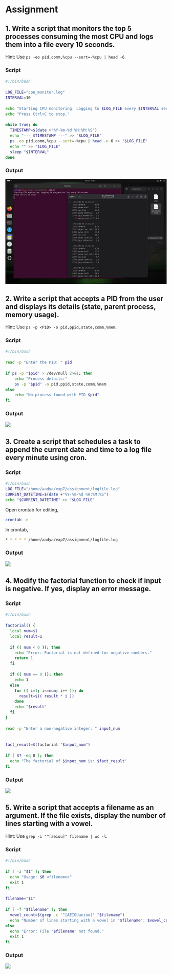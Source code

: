 # Assignment 
## 1. Write a script that monitors the top 5 processes consuming the most CPU and logs them into a file every 10 seconds.
Hint: Use `ps -eo pid,comm,%cpu --sort=-%cpu | head -6`.
### Script
```bash
#!/bin/bash

LOG_FILE="cpu_monitor.log"
INTERVAL=10 

echo "Starting CPU monitoring. Logging to $LOG_FILE every $INTERVAL seconds."
echo "Press Ctrl+C to stop."

while true; do
  TIMESTAMP=$(date +"%Y-%m-%d %H:%M:%S")
  echo "--- $TIMESTAMP ---" >> "$LOG_FILE"
  ps -eo pid,comm,%cpu --sort=-%cpu | head -n 6 >> "$LOG_FILE"
  echo "" >> "$LOG_FILE"
  sleep "$INTERVAL"
done
```
###  Output
![](./images/assignment1.png)

## 2.  Write a script that accepts a PID from the user and displays its details (state, parent process, memory usage).
Hint: Use `ps -p <PID> -o pid,ppid,state,comm,%mem`.
### Script
```bash
#!/bin/bash

read -p "Enter the PID: " pid

if ps -p "$pid" > /dev/null 2>&1; then
    echo "Process details:"
    ps -p "$pid" -o pid,ppid,state,comm,%mem
else
    echo "No process found with PID $pid"
fi
```
###  Output
![](./images/assingnment2.png)

## 3. Create a script that schedules a task to append the current date and time to a log file every minute using cron.
### Script
```bash
#!/bin/bash
LOG_FILE="/home/aadya/exp7/assignment/logfile.log" 
CURRENT_DATETIME=$(date +"%Y-%m-%d %H:%M:%S")
echo "$CURRENT_DATETIME" >> "$LOG_FILE"
```
Open crontab for editing,
```bash
crontab -e
```
In crontab,
```bash
* * * * * /home/aadya/exp7/assignment/logfile.log
```
###  Output
![](./images/assingnment3.png)

## 4. Modify the factorial function to check if input is negative. If yes, display an error message.
### Script
```bash
#!/bin/bash

factorial() {
  local num=$1
  local result=1

  if (( num < 0 )); then
    echo "Error: Factorial is not defined for negative numbers."
    return 1 
  fi

  if (( num == 0 )); then
    echo 1
  else
    for (( i=1; i<=num; i++ )); do
      result=$(( result * i ))
    done
    echo "$result"
  fi
}

read -p "Enter a non-negative integer: " input_num


fact_result=$(factorial "$input_num")

if [ $? -eq 0 ]; then
  echo "The factorial of $input_num is: $fact_result"
fi
```
###  Output
![](./images/assingnment4.png)

## 5. Write a script that accepts a filename as an argument. If the file exists, display the number of lines starting with a vowel.
Hint: Use `grep -i "^[aeiou]" filename | wc -l`.
### Script
```bash
#!/bin/bash

if [ -z "$1" ]; then
  echo "Usage: $0 <filename>"
  exit 1
fi

filename="$1"

if [ -f "$filename" ]; then
  vowel_count=$(grep -c '^[AEIOUaeiou]' "$filename")
  echo "Number of lines starting with a vowel in '$filename': $vowel_count"
else
  echo "Error: File '$filename' not found."
  exit 1
fi
```
###  Output
![](./images/assingnment5.png)

